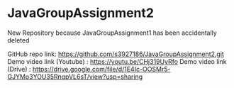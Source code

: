 # JavaGroupAssignment2
New Repository because JavaGroupAssignment1 has been accidentally deleted

GitHub repo link: https://github.com/s3927186/JavaGroupAssignment2.git
Demo video link (Youtube) : https://youtu.be/CHj319UyRfo
Demo video link (Drive) : https://drive.google.com/file/d/1E4Ic-OOSMr5-GJYMo3YOU35RnqpVL6sT/view?usp=sharing
